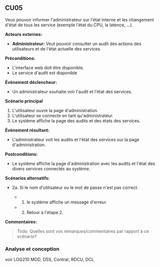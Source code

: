## **CU05**
Veux pouvoir informer l'administrateur sur l'état interne et les changement d'état de tous les service (exemple l'état du CPU, la latence, ...).

**Acteurs externes:**

- **Administrateur:** Veut pouvoir consulter un audit des actions des utilisateurs et de l'état actuelle des services.

**Préconditions:**

- L'interface web doit être disponible.
- Le service d'audit est disponible

**Évènement déclencheur:**

- Un administrateur souhaite voir l'audit et l'état des services.

**Scénario principal**

1. L'utilisateur ouvre la page d'administration.
2. L'utilisateur se connecte en tant qu'administrateur.
3. Le système affiche la page des audits et des états des services.

**Évènement résultant:**

- L'administrateur voit les audits et l'état des services sur la page d'administration.

**Postconditions:**

- Le système affiche la page d'administration avec les audits et l'état des divers services connectés au système.

**Scénarios alternatifs:**

- 2a. Si le nom d'utilisateur ou le mot de passe n'est pas correct.

  - 1. le système affiche un message d'erreur.
  - 2. Retour à l'étape 2.

**Commentaires:**
> Todo: Quelles sont vos remarques/commentaires par rapport à ce scénario?


### Analyse et conception
voir LOG210
MDD, DSS, Contrat, RDCU, DCL

